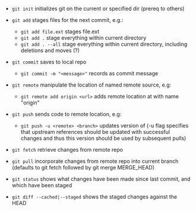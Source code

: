 * `git init` initializes git on the current or specified dir (prereq to others)

* `git add` stages files for the next commit, e.g.:
    - `git add file.ext` stages file.ext
    - `git add .` stage everything within current directory
    - `git add . --all` stage everything within current directory, including deletions and moves (?)

* `git commit` saves to local repo
    - `git commit -m "<message>"` records <message> as commit message
    
* `git remote` manipulate the location of named remote source, e.g:
    - `git remote add origin <url>` adds remote location at <url> with name 
      "origin"
      
* `git push` sends code to remote location, e.g:
    - `git push -u <remote> <branch>` updates <remote> version of <branch> (-u
      flag specifies that upstream references should be updated with successful
      changes and thus this version should be used by subsequent pulls)

* `git fetch` retrieve changes from remote repo
      
* `git pull` incorporate changes from remote repo into current branch 
  (defaults to git fetch followed by git merge MERGE_HEAD)

* `git status` shows what changes have been made since last commit, and which have been staged
* `git diff --cached|--staged` shows the staged changes against the HEAD
